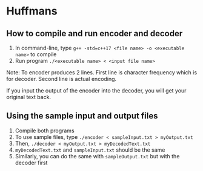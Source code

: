# Huffmans
## How to compile and run encoder and decoder
1. In command-line, type `g++ -std=c++17 <file name> -o <executable name>` to compile
2. Run program `./<executable name> < <input file name>`

Note: To encoder produces 2 lines. First line is character frequency which is for decoder. Second line is actual encoding. 

If you input the output of the encoder into the decoder, you will get your original text back.

## Using the sample input and output files
1. Compile both programs
2. To use sample files, type `./encoder < sampleInput.txt > myOutput.txt`
3. Then, `./decoder < myOutput.txt > myDecodedText.txt`
4. `myDecodedText.txt` and `sampleInput.txt` should be the same
5. Similarly, you can do the same with `sampleOutput.txt` but with the decoder first
